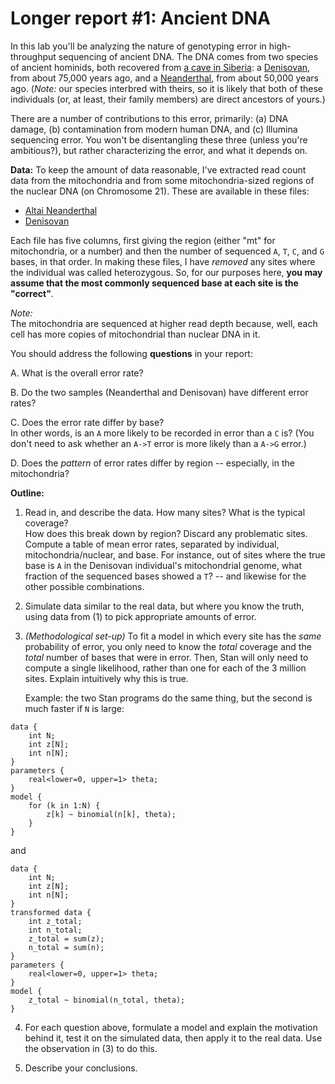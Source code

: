 # Longer report #1: Ancient DNA

In this lab you'll be analyzing the nature of genotyping error 
in high-throughput sequencing of ancient DNA.
The DNA comes from two species of ancient hominids,
both recovered from [a cave in Siberia](https://en.wikipedia.org/wiki/Denisova_Cave):
a [Denisovan](http://www.eva.mpg.de/denisova/index.html), from about 75,000 years ago,
and a [Neanderthal](http://www.eva.mpg.de/neandertal/index.html), from about 50,000 years ago.
(*Note:* our species interbred with theirs,
so it is likely that both of these individuals (or, at least, their family members)
are direct ancestors of yours.)

There are a number of contributions to this error, primarily:
(a) DNA damage,
(b) contamination from modern human DNA,
and (c) Illumina sequencing error.
You won't be disentangling these three (unless you're ambitious?), 
but rather characterizing the error, and what it depends on.

**Data:** 
To keep the amount of data reasonable,
I've extracted read count data from the mitochondria
and from some mitochondria-sized regions of the nuclear DNA (on Chromosome 21).
These are available in these files:

- [Altai Neanderthal](data/altai.counts.gz)
- [Denisovan](data/denisova.counts.gz)

Each file has five columns,
first giving the region (either "mt" for mitochondria, or a number)
and then the number of sequenced `A`, `T`, `C`, and `G` bases, in that order.
In making these files, I have *removed* any sites where the individual was called heterozygous.
So, for our purposes here, 
**you may assume that the most commonly sequenced base at each site is the "correct"**.

*Note:*  
The mitochondria are sequenced at higher read depth
because, well, each cell has more copies of mitochondrial than nuclear DNA in it.


You should address the following **questions** in your report:


A. What is the overall error rate?

B. Do the two samples (Neanderthal and Denisovan) have different error rates?

C. Does the error rate differ by base?  
   In other words, is an `A` more likely to be recorded in error than a `C` is?
   (You don't need to ask whether an `A->T` error is more likely than a `A->G` error.)

D. Does the *pattern* of error rates differ by region -- especially, in the mitochondria?



**Outline:**

1. Read in, and describe the data.  How many sites?  What is the typical coverage?  
   How does this break down by region?  Discard any problematic sites.
   Compute a table of mean error rates, separated by individual, mitochondria/nuclear, and base.
   For instance, out of sites where the true base is `A` 
   in the Denisovan individual's mitochondrial genome,
   what fraction of the sequenced bases showed a `T`? 
   -- and likewise for the other possible combinations.


2. Simulate data similar to the real data, but where you know the truth,
   using data from (1) to pick appropriate amounts of error.


3. *(Methodological set-up)*  To fit a model in which every site has the *same* probability of error,
   you only need to know the *total* coverage and the *total* number of bases that were in error.
   Then, Stan will only need to compute a single likelihood, 
   rather than one for each of the 3 million sites.
   Explain intuitively why this is true.

    Example: the two Stan programs do the same thing, but the second is much faster if `N` is large:
```
data {
    int N;
    int z[N];
    int n[N];
}
parameters {
    real<lower=0, upper=1> theta;
}
model {
    for (k in 1:N) {
        z[k] ~ binomial(n[k], theta);
    }
}
```
and
```
data {
    int N;
    int z[N];
    int n[N];
}
transformed data {
    int z_total;
    int n_total;
    z_total = sum(z);
    n_total = sum(n);
}
parameters {
    real<lower=0, upper=1> theta;
}
model {
    z_total ~ binomial(n_total, theta);
}
```


4. For each question above, formulate a model and explain the motivation behind it,
   test it on the simulated data, then apply it to the real data.
   Use the observation in (3) to do this.


5. Describe your conclusions.


